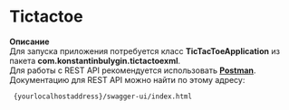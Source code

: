 # Tictactoe

**Описание**    
Для запуска приложения потребуется класс **TicTacToeApplication** из пакета **com.konstantinbulygin.tictactoexml**.    
Для работы с REST API рекомендуется использовать [**Postman**](https://www.postman.com/).    
Документацию для REST API можно найти по этому адресу:    
~~~
 {yourlocalhostaddress}/swagger-ui/index.html
 ~~~

